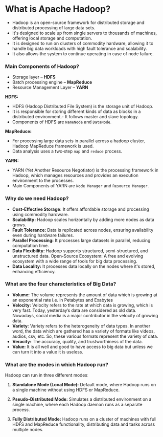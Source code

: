 # What is Apache Hadoop?
- Hadoop is an open-source framework for distributed storage and distributed
processing of large data sets.
- It's designed to scale up from single servers to thousands of machines, offering local storage and computation.
- It is designed to run on clusters of commodity hardware, allowing it to handle big data workloads with high fault tolerance and scalability.
- It also allows the system to continue operating in case of node failure.


### Main Components of Hadoop?
- Storage layer – **HDFS**
- Batch processing engine – **MapReduce**
- Resource Management Layer – **YARN**

**HDFS:** 
- HDFS (Hadoop Distributed File System) is the storage unit of Hadoop. 
- It is responsible for storing different kinds of data as blocks in a distributed environment.- It follows master and slave topology.
- Components of HDFS are `NameNode` and `DataNode`.

**MapReduce:**
- For processing large data sets in parallel across a hadoop cluster, Hadoop MapReduce framework is used.
- Data analysis uses a two‐step `map` and `reduce` process.

**YARN:**
- YARN (Yet Another Resource Negotiator) is the processing framework in Hadoop, which manages resources and provides an execution environment to the processes.
- Main Components of YARN are `Node Manager` and `Resource Manager`.


### Why do we need Hadoop?
- **Cost-Effective Storage:** It offers affordable storage and processing using commodity hardware.
- **Scalability:** Hadoop scales horizontally by adding more nodes as data grows.
- **Fault Tolerance:** Data is replicated across nodes, ensuring availability even during hardware failures.
- **Parallel Processing:** It processes large datasets in parallel, reducing computation time.
- **Data Flexibility:** Hadoop supports structured, semi-structured, and unstructured data.
Open-Source Ecosystem: A free and evolving ecosystem with a wide range of tools for big data processing.
- **Data Locality:** It processes data locally on the nodes where it's stored, enhancing efficiency.


### What are the four characteristics of Big Data?

- **Volume:** The volume represents the amount of data which is growing at an exponential
rate i.e. in Petabytes and Exabytes
- **Velocity:** Velocity refers to the rate at which data is growing, which is very fast. Today, yesterday’s data are considered as old data. Nowadays, social media is a major contributor in the velocity of growing data.
- **Variety:** Variety refers to the heterogeneity of data types. In another word, the data which are gathered has a variety of formats like videos, audios, csv, etc. So, these various formats represent the variety of data.
- **Veracity:** The accuracy, quality, and trustworthiness of the data.
- **Value:** It is all well and good to have access to big data but unless we can turn it into a value it is useless.


### What are the modes in which Hadoop run?
Hadoop can run in three different modes:

1. **Standalone Mode (Local Mode):** Default mode, where Hadoop runs on a single machine without using HDFS or MapReduce.

2. **Pseudo-Distributed Mode:** Simulates a distributed environment on a single machine, where each Hadoop daemon runs as a separate process.

3. **Fully Distributed Mode:** Hadoop runs on a cluster of machines with full HDFS and MapReduce functionality, distributing data and tasks across multiple nodes.



